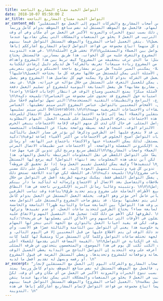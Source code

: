 ```yaml
---
title: التواصل الجيد مفتاح المشاريع الناجحة
date: 2018-10-07 05:50:00 Z
ar_title: التواصل الجيد مفتاح المشاريع الناجحة
ar_content_md: "يتجه الكثير من أصحاب المشاريع والشركات اليوم إلى العمل مع المستقلين
  لإنجاز مختلف المهام. فالعمل مع الموظف المستقل له نفس منافع الموظف بدوام كامل وربما
  يمتد لأكثر من ذلك بسبب تنوع الخبرات والمرونة الأكبر في العمل من أي مكان وفي أي وقت.
  لكنّ هذا الترتيب في العمل لا يخلو من المنغصات والمشكلات التي يمكن تفاديها عندما
  يتقن العميل (صاحب المشروع) والموظف المستقل التواصل فيما بينهم. \nحتى يمرّ العمل
  بسلاسة يحتاج كل منهما اتباع مجموعة من قواعد التواصل لإتمام المشاريع أشارككم إياها
  في هذه التدوينة. \n\nلا تخشى طرح الأسئلة\n\nمن أهم طرق بدء التواصل بين العملاء والمستقلين
  طرح الاسئلة حول المشروع والتعرف عليه من كل الجوانب. هذا طريق بمسارين. فالمستقل يحتاج
  لطرح أسئلة ذكية مثل: ما الذي ترغب بتحقيقه من المشروع؟ كيف تربط بين هذا المشروع وأهداف
  شركتك؟ هل الهدف من المشروع زيادة مبيعات؟ تعريف بالشركة؟ هل لديكم دليل إرشادي للكتابة
  والتصاميم -مثلا- يمكنني السير عليه؟ هل مررتم بمشاريع ناجحة أعجبتكم وترغبون بتعريفي
  عليها؟\nوغيرها من الأسئلة التي يمكن للمستقل من خلالها معرفة كل ما يحتاجه العميل
  منه فهو لا يعمل في الشركة بدوام كامل ولا يمكنه فهم كل تفاصيل هذا المشروع وهو يعمل
  عن بعد. \nمن جهة أخرى يمكن للعميل التعرف على المستقل من خلال سؤاله عن خبراته، هل
  جرب العمل على مشاريع مشابهة؟ هل يفضل المتابعة اليومية للمشروع أو تسليم العمل دفعة
  واحدة؟ \nطرح الأسئلة مبكرًا يمنع التخمين وضياع الوقت في انتظار الإجابات لاحقًا.
  \n\nتلميحة ذكية:\nيمكن للطرفين ملء استبانة حول المشروع قد تحتوي على مجموعة من العناصر
  التي تسهل تواصلهم لاحقًا مثل:\nأهداف المشروع، البرامج والتطبيقات التقنية المستخدمة،
  طرق التواصل، الأشخاص المعنيين بالتواصل، عناصر المشروع التي سيتم تغطيتها، العناصر
  التي سيتم تسليمها Deliverables.\n\n\nاللقاءات والاجتماعات التعريفية مهمة\n\nيلجأ
  كثير من المستقلين والعملاء أيضا إلى إقامة الاجتماعات التعريفية قبل الانتقال للمرحلة
  التالية. خلال هذه الاجتماعات يتعرّف العميل والمستقل على طبيعة العمل، المهام المطلوبة
  وطريقة التواصل المثلى. في حال كان لدى كل منهم الوقت لإقامة الاجتماعات ينبغي الحرص
  على البدء بوضوح، الالتزام الوقت، استخدام لغة بسيطة وواضحة بعيدًا عن المصطلحات المتخصصة
  التي قد لا يتعرف عليها أحد الطرفين وذكرها لن يؤثر في مسار العمل بالتأكيد. \n\nتلميحة
  ذكية:\nمع تطور تقنيات التواصل أصبح الجلوس في الاجتماعات من أكثر الأشياء إضاعة لوقت
  العميل والمستقل. لذلك يمكن الاستغناء عنها والاكتفاء باجتماع عبر الهاتف، أو رسائل
  البريد الإلكتروني المفصلة والواضحة، أو الاجتماعات عبر تطبيقات الاتصال المرئي. \nالتواصل
  اللفظي سريع ومريح لكن تدوين كل شيء مهمّ جدا\n\nيعتمد بعض العملاء وأصحاب المشاريع
  والمستقلين أيضًا على التواصل اللفظي في نقل المعلومات المرتبطة بالعمل والمهام. هذا
  سريع، مريح وواضح. لكن أين تذهب هذه المعلومات بعد انتهاء التواصل؟ كيف يرجع لها المستقلّ
  لتنفيذها؟ وكيف يمكن للعميل تقييم العمل وما إذا تمّ تحقيق كل شروطه؟ \nمن أهمّ عناصر
  التواصل الناجح: تدوين كل شيء وتثبيته لتسهيل العودة إليه. قد يكون العمل على ذلك مضني
  في اللحظة لكن فوائده اللاحقة تستحق ذلك.\n\nتلميحة ذكية:\nإذا كنت تعمل مع صاحب مشروع/أو
  عامل مستقل يفضّل التواصل اللفظي فقط، يمكنك توجيهه لطريقة أفضل في التواصل من خلال
  تدوين الملاحظات والتفاصيل بعد الاتصال أو الاجتماع وإرساله له لتأكيد ما دار بينكم
  وتثبيته وغالبا رسائل البريد الإلكتروني ناجحة في هذا النطاق. \n\n\nتحديد التواصل
  بنافذة وقت تناسب الطرفين\nعندما تتفق جميع الأطراف العاملة على مشروع ويتم تحديد طرق
  التواصل بينها يأتي عامل آخر مؤثر وهو الوقت. يختلف العمل المستقل عن العمل بدوام كامل
  في الساعات التي يتم تغطيتها يوميًا، قد يتفق صاحب المشروع والمستقل على التواصل معه
  بشكل يومي. لكن متى وقت هذا التواصل؟ بين السابعة صباحا والثانية ظهرا؟ التاسعة والخامسة
  مساء؟ بعد السابعة مساء؟ يحتاج الطرفين لتحديد ساعات العمل، أو عدم تقييدها وتركها
  لظروفها لكن الأهم من ذلك كله: تسجيل هذا التفصيل المهم والاتفاق عليه. \n\nتلميحة
  ذكية:\nيعمل المستقلون في الأوقات التي تناسبهم ومن الأماكن التي يفضلونها في شريحة
  كبيرة من الوقت. لكن قد يفيد أحيانا العمل بالتوازي مع الجهة التي ننجز لها المهام،
  إذا كانت جهة حكومية هذا يعني أن التواصل بين الثامنة والثالثة عصرًا هو الأنسب، وأي
  رسائل بعد ذلك الوقت لن يتم الاطلاع عليها من قبل المعنيين إلا في اليوم التالي. و
  باختلاف الجهة تختلف ساعات التواصل وكلما كان المستقل مرنًا ومتقبلًا لها كلما كانت
  القيمة المضافة التي يقدمها للعملاء أعلى. \n\nقد أقضي ساعات طويلة في الكتابة عن التواصل
  الجيد. ما زالت الكتب تُكتب كل يوم في هذا الموضوع، والمتخصصون يتحدثون عن طرقه المثلى
  بلا كلل. وما أعرفه على وجه التحديد إن التواصل الناجح من البداية يعطي العميل الوقت
  للتعديل من تطلعاته وتوقعاته للمشروع وتحديدها. ويعطي المستقل الفرصة في قبول المشروع
  أو رفضه ويسهل له تقديم أفضل ما لديه. \n"
ar_excerpt: "يتجه الكثير من أصحاب المشاريع والشركات اليوم إلى العمل مع المستقلين لإنجاز
  مختلف المهام. فالعمل مع الموظف المستقل له نفس منافع الموظف بدوام كامل وربما يمتد
  لأكثر من ذلك بسبب تنوع الخبرات والمرونة الأكبر في العمل من أي مكان وفي أي وقت. لكنّ
  هذا الترتيب في العمل لا يخلو من المنغصات والمشكلات التي يمكن تفاديها عندما يتقن
  العميل (صاحب المشروع) والموظف المستقل التواصل فيما بينهم. \nحتى يمرّ العمل بسلاسة
  يحتاج كل منهما اتباع مجموعة من قواعد التواصل لإتمام المشاريع أشارككم إياها في هذه
  التدوينة. \n"
---
```


